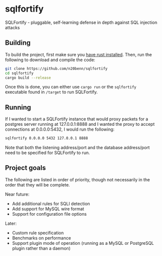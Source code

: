 # sqlfortify

SQLFortify - pluggable, self-learning defense in depth against SQL injection attacks

## Building

To build the project, first make sure you [have rust installed](https://www.rust-lang.org/tools/install).
Then, run the following to download and compile the code:

```bash
git clone https://github.com/n20benn/sqlfortify
cd sqlfortify
cargo build --release
```

Once this is done, you can either use `cargo run` or the `sqlfortify` executable found in `/target` to run SQLFortify.

## Running

If I wanted to start a SQLFortify instance that would proxy packets for a postgres server running at 127.0.0.1:8888 and I wanted the proxy to accept connections at 0.0.0.0:5432, I would run the following:

```bash
sqlfortify 0.0.0.0 5432 127.0.0.1 8888 
```

Note that both the listening address/port and the database address/port need to be specified for SQLFortify to run.

## Project goals

The following are listed in order of priority, though not necessarily in the order that they will be complete.

Near future:
- Add additional rules for SQLI detection
- Add support for MySQL wire format
- Support for configuration file options

Later:
- Custom rule specification
- Benchmarks on performance
- Support plugin mode of operation (running as a MySQL or PostgreSQL plugin rather than a daemon)


